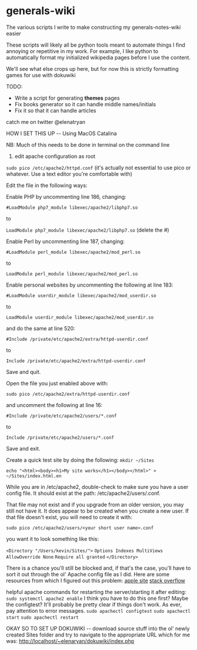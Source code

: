 # generals-wiki
The various scripts I write to make constructing my generals-notes-wiki easier


These scripts will likely all be python tools meant to automate things I find annoying or repetitive in my work.
For example, I like python to automatically format my initialized wikipedia pages before I use the content.

We'll see what else crops up here, but for now this is strictly formatting games for use with dokuwiki

TODO: 
- Write a script for generating **themes** pages
- Fix books generator so it can handle middle names/initials
- Fix it so that it can handle articles


catch me on twitter @elenatryan



HOW I SET THIS UP --
Using MacOS Catalina


NB: Much of this needs to be done in terminal on the command line

1. edit apache configuration as root

`sudo pico /etc/apache2/httpd.conf`
(it's actually not essential to use pico or whatever. Use a text editor you're comfortable with)

Edit the file in the following ways:

Enable PHP by uncommenting line 186, changing:

`#LoadModule php7_module libexec/apache2/libphp7.so`

to

`LoadModule php7_module libexec/apache2/libphp7.so`
(delete the #)


Enable Perl by uncommenting line 187, changing:

`#LoadModule perl_module libexec/apache2/mod_perl.so`

to

`LoadModule perl_module libexec/apache2/mod_perl.so`



Enable personal websites by uncommenting the following at line 183:

`#LoadModule userdir_module libexec/apache2/mod_userdir.so`

to

`LoadModule userdir_module libexec/apache2/mod_userdir.so`



and do the same at line 520:

`#Include /private/etc/apache2/extra/httpd-userdir.conf`

to

`Include /private/etc/apache2/extra/httpd-userdir.conf`

Save and quit.

Open the file you just enabled above with:

`sudo pico /etc/apache2/extra/httpd-userdir.conf`

and uncomment the following at line 16:

`#Include /private/etc/apache2/users/*.conf`

to

`Include /private/etc/apache2/users/*.conf`

Save and exit.

Create a quick test site by doing the following:
`mkdir ~/Sites`

`echo "<html><body><h1>My site works</h1></body></html>" > ~/Sites/index.html.en`

While you are in /etc/apache2, double-check to make sure you have a user config file. It should exist at the path: /etc/apache2/users/<your short user name>.conf. 



That file may not exist and if you upgrade from an older version, you may still not have it. It does appear to be created when you create a new user. If that file doesn't exist, you will need to create it with:

`sudo pico /etc/apache2/users/<your short user name>.conf`


you want it to look something like this:

`<Directory "/Users/kevin/Sites/">`
  `Options Indexes MultiViews`
  `AllowOverride None`
  `Require all granted`
`</Directory>`

There is a chance you'll still be blocked and, if that's the case, you'll have to sort it out through the ol' Apache config file as I did. Here are some resources from which I figured out this problem:
[apple site](https://discussions.apple.com/docs/DOC-250001766)
[stack overflow](https://stackoverflow.com/questions/24583859/apache-localhost-username-not-working)

helpful apache commands for restarting the server/starting it after editing:
`sudo systemctl apache2 enable`
I think you have to do this one first? Maybe the configtest? It'll probably be pretty clear if things don't work. As ever, pay attention to error messages.
`sudo apachectl configtest`
`sudo apachectl start`
`sudo apachectl restart`


OKAY SO TO SET UP DOKUWIKI -- download source stuff into the ol' newly created Sites folder and try to navigate to the appropriate URL which for me was: 
[http://localhost/~elenaryan/dokuwiki/index.php](http://localhost/~elenaryan/dokuwiki/index.php)
